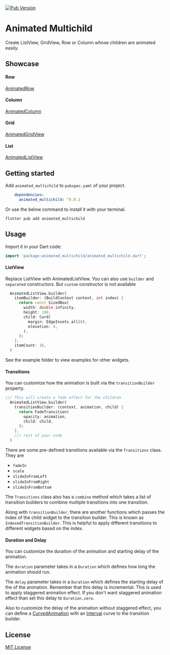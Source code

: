 [![Pub Version](https://img.shields.io/pub/v/animated_multichild?color=blueviolet)](https://pub.dev/packages/animated_multichild)

# Animated Multichild

Create ListView, GridView, Row or Column whose children are animated easily.

## Showcase

#### Row

[AnimatedRow](./resources/row.gif)

#### Column

[AnimatedColumn](./resources/column.gif)

#### Grid

[AnimatedGridView](./resources/grid.gif)

#### List

[AnimatedListView](./resources/list_view.gif)

## Getting started

Add `animated_multichild` to `pubspec.yaml` of your project.

```yaml
    dependencies:
      animated_multichild: ^0.0.2
```

Or use the below command to install it with your terminal.

```shell
flutter pub add animated_multichild
```

## Usage

Import it in your Dart code:

```dart
import 'package:animated_multichild/animated_multichild.dart';
```

#### ListView

Replace ListView with AnimatedListView. You can also use `builder` and `separated` constructors. But 
`custom` constructor is not available

```dart
  AnimatedListView.builder(
    itemBuilder: (BuildContext context, int index) {
      return const SizedBox(
        width: double.infinity,
        height: 100,
        child: Card(
          margin: EdgeInsets.all(8),
          elevation: 4,
        ),
      );
    },
    itemCount: 16,
  )
```

See the example folder to view examples for other widgets.

#### Transitions

You can customize how the animation is built via the `transitionBuilder` property.

```dart
/// This will create a fade effect for the children
  AnimatedListView.builder(
    transitionBuilder: (context, animation, child) {
      return FadeTransition(
        opacity: animation,
        child: child,
      );
    },
    /// rest of your code
  )
```

There are some pre-defined transitions available via the `Transitions` class. They are

- `fadeIn`
- `scale`
- `slideInFromLeft`
- `slideInFromRight`
- `slideInFromBottom`

The `Transitions` class also has a `combine` method which takes a list of transition builders to combine
multiple transitions into one transition.

Along with `transitionBuilder`, there are another functions which passes the index of the child widget
to the transition builder. This is known as `IndexedTransitionBuilder`. This is helpful to apply different 
transitions to different widgets based on the index.

#### Duration and Delay

You can customize the duration of the animation and starting delay of the animation.

The `duration` parameter takes in a `Duration` which defines how long the animation should run.

The `delay` parameter takes in a `Duration` which defines the starting delay of the of the animation. 
Remember that this delay is incremental. This is used to apply staggered animation effect. If you don't 
want staggered animation effect than set this delay to `Duration.zero`.

Also to customize the delay of the animation without staggered effect, you can define a 
[CurvedAnimation](https://api.flutter.dev/flutter/animation/CurvedAnimation-class.html) with an 
[Interval](https://api.flutter.dev/flutter/animation/Interval-class.html) curve to the transition builder.

## License

[MIT License](https://github.com/sushmoyr/animated_multichild/blob/main/LICENSE)
